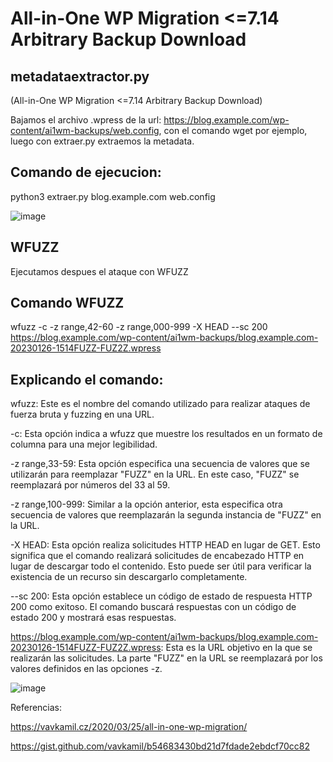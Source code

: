 # All-in-One WP Migration <=7.14 Arbitrary Backup Download

## metadataextractor.py

(All-in-One WP Migration <=7.14 Arbitrary Backup Download)

Bajamos el archivo .wpress de la url: https://blog.example.com/wp-content/ai1wm-backups/web.config, con el comando wget por ejemplo, luego con extraer.py extraemos la metadata.

## Comando de ejecucion:

python3 extraer.py blog.example.com web.config

![image](https://github.com/Anonimo501/metadataextractor.py/assets/67207446/0d0a883a-502f-4899-a65c-b637be6516a5)

## WFUZZ

Ejecutamos despues el ataque con WFUZZ

## Comando WFUZZ

wfuzz -c -z range,42-60 -z range,000-999 -X HEAD --sc 200 https://blog.example.com/wp-content/ai1wm-backups/blog.example.com-20230126-1514FUZZ-FUZ2Z.wpress

## Explicando el comando:

wfuzz: Este es el nombre del comando utilizado para realizar ataques de fuerza bruta y fuzzing en una URL.

-c: Esta opción indica a wfuzz que muestre los resultados en un formato de columna para una mejor legibilidad.

-z range,33-59: Esta opción especifica una secuencia de valores que se utilizarán para reemplazar "FUZZ" en la URL. En este caso, "FUZZ" se reemplazará por números del 33 al 59.

-z range,100-999: Similar a la opción anterior, esta especifica otra secuencia de valores que reemplazarán la segunda instancia de "FUZZ" en la URL.

-X HEAD: Esta opción realiza solicitudes HTTP HEAD en lugar de GET. Esto significa que el comando realizará solicitudes de encabezado HTTP en lugar de descargar todo el contenido. Esto puede ser útil para verificar la existencia de un recurso sin descargarlo completamente.

--sc 200: Esta opción establece un código de estado de respuesta HTTP 200 como exitoso. El comando buscará respuestas con un código de estado 200 y mostrará esas respuestas.

https://blog.example.com/wp-content/ai1wm-backups/blog.example.com-20230126-1514FUZZ-FUZ2Z.wpress: Esta es la URL objetivo en la que se realizarán las solicitudes. La parte "FUZZ" en la URL se reemplazará por los valores definidos en las opciones -z.

![image](https://github.com/Anonimo501/metadataextractor.py/assets/67207446/ca074dca-9991-4b8d-9f87-0ce07010b25b)

Referencias:

https://vavkamil.cz/2020/03/25/all-in-one-wp-migration/

https://gist.github.com/vavkamil/b54683430bd21d7fdade2ebdcf70cc82
